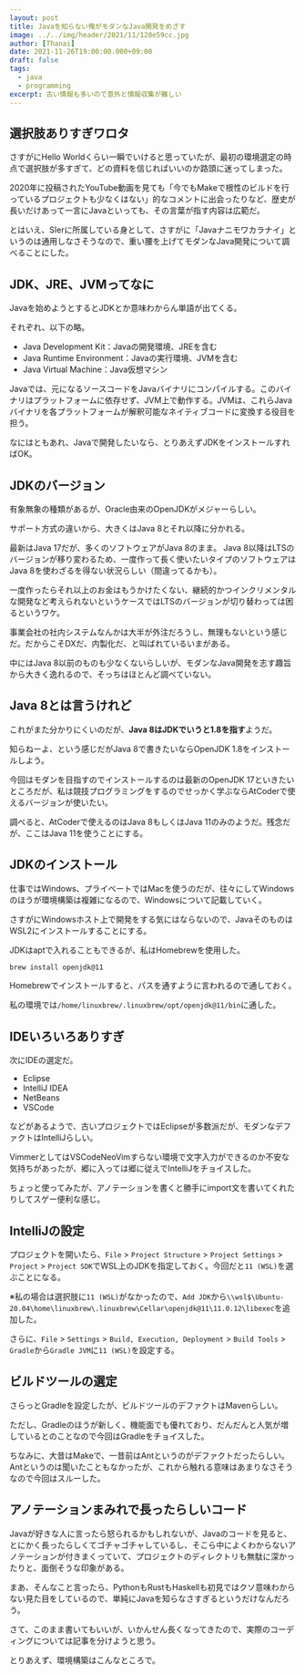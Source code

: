 ```yaml
---
layout: post
title: Javaを知らない俺がモダンなJava開発をめざす
image: ../../img/header/2021/11/128e59cc.jpg
author: [Thanai]
date: 2021-11-26T19:00:00.000+09:00
draft: false
tags:
  - java
  - programming
excerpt: 古い情報も多いので意外と情報収集が難しい
---
```


## 選択肢ありすぎワロタ

さすがにHello Worldくらい一瞬でいけると思っていたが、最初の環境選定の時点で選択肢が多すぎて、どの資料を信じればいいのか路頭に迷ってしまった。

2020年に投稿されたYouTube動画を見ても「今でもMakeで根性のビルドを行っているプロジェクトも少なくはない」的なコメントに出会ったりなど、歴史が長いだけあって一言にJavaといっても、その言葉が指す内容は広範だ。

とはいえ、SIerに所属している身として、さすがに「Javaナニモワカラナイ」というのは通用しなさそうなので、重い腰を上げてモダンなJava開発について調べることにした。

## JDK、JRE、JVMってなに

Javaを始めようとするとJDKとか意味わからん単語が出てくる。

それぞれ、以下の略。

- Java Development Kit：Javaの開発環境、JREを含む
- Java Runtime Environment：Javaの実行環境、JVMを含む
- Java Virtual Machine：Java仮想マシン

Javaでは、元になるソースコードをJavaバイナリにコンパイルする。このバイナリはプラットフォームに依存せず、JVM上で動作する。JVMは、これらJavaバイナリを各プラットフォームが解釈可能なネイティブコードに変換する役目を担う。

なにはともあれ、Javaで開発したいなら、とりあえずJDKをインストールすればOK。

## JDKのバージョン

有象無象の種類があるが、Oracle由来のOpenJDKがメジャーらしい。

サポート方式の違いから、大きくはJava 8とそれ以降に分かれる。

最新はJava 17だが、多くのソフトウェアがJava 8のまま。
Java 8以降はLTSのバージョンが移り変わるため、一度作って長く使いたいタイプのソフトウェアはJava 8を使わざるを得ない状況らしい（間違ってるかも）。

一度作ったらそれ以上のお金はもうかけたくない、継続的かつインクリメンタルな開発など考えられないというケースではLTSのバージョンが切り替わっては困るというワケ。

事業会社の社内システムなんかは大半が外注だろうし、無理もないという感じだ。だからこそDXだ、内製化だ、と叫ばれているいまがある。

中にはJava 8以前のものも少なくないらしいが、モダンなJava開発を志す趣旨から大きく逸れるので、そっちはほとんど調べていない。

## Java 8とは言うけれど

これがまた分かりにくいのだが、**Java 8はJDKでいうと1.8を指す**ようだ。

知らねーよ、という感じだがJava 8で書きたいならOpenJDK 1.8をインストールしよう。

今回はモダンを目指すのでインストールするのは最新のOpenJDK 17といきたいところだが、私は競技プログラミングをするのでせっかく学ぶならAtCoderで使えるバージョンが使いたい。

調べると、AtCoderで使えるのはJava 8もしくはJava 11のみのようだ。残念だが、ここはJava 11を使うことにする。

## JDKのインストール

仕事ではWindows、プライベートではMacを使うのだが、往々にしてWindowsのほうが環境構築は複雑になるので、Windowsについて記載していく。

さすがにWindowsホスト上で開発をする気にはならないので、JavaそのものはWSL2にインストールすることにする。

JDKはaptで入れることもできるが、私はHomebrewを使用した。

```bash
brew install openjdk@11
```

Homebrewでインストールすると、パスを通すように言われるので通しておく。

私の環境では`/home/linuxbrew/.linuxbrew/opt/openjdk@11/bin`に通した。

## IDEいろいろありすぎ

次にIDEの選定だ。

- Eclipse
- IntelliJ IDEA
- NetBeans
- VSCode

などがあるようで、古いプロジェクトではEclipseが多数派だが、モダンなデファクトはIntelliJらしい。

VimmerとしてはVSCodeNeoVimすらない環境で文字入力ができるのか不安な気持ちがあったが、郷に入っては郷に従えでIntelliJをチョイスした。

ちょっと使ってみたが、アノテーションを書くと勝手にimport文を書いてくれたりしてスゲー便利な感じ。

## IntelliJの設定

プロジェクトを開いたら、`File` > `Project Structure` > `Project Settings` > `Project` > `Project SDK`でWSL上のJDKを指定しておく。今回だと`11 (WSL)`を選ぶことになる。

※私の場合は選択肢に`11 (WSL)`がなかったので、`Add JDK`から`\\wsl$\Ubuntu-20.04\home\linuxbrew\.linuxbrew\Cellar\openjdk@11\11.0.12\libexec`を追加した。

さらに、`File` > `Settings` > `Build, Execution, Deployment` > `Build Tools` > `Gradle`から`Gradle JVM`に`11 (WSL)`を設定する。

## ビルドツールの選定

さらっとGradleを設定したが、ビルドツールのデファクトはMavenらしい。

ただし、Gradleのほうが新しく、機能面でも優れており、だんだんと人気が増しているとのことなので今回はGradleをチョイスした。

ちなみに、大昔はMakeで、一昔前はAntというのがデファクトだったらしい。Antというのは聞いたこともなかったが、これから触れる意味はあまりなさそうなので今回はスルーした。

## アノテーションまみれで長ったらしいコード

Javaが好きな人に言ったら怒られるかもしれないが、Javaのコードを見ると、とにかく長ったらしくてゴチャゴチャしているし、そこら中によくわからないアノテーションが付きまくっていて、プロジェクトのディレクトリも無駄に深かったりと、面倒そうな印象がある。

まあ、そんなこと言ったら、PythonもRustもHaskellも初見ではクソ意味わからない見た目をしているので、単純にJavaを知らなさすぎるというだけなんだろう。

さて、このまま書いてもいいが、いかんせん長くなってきたので、実際のコーディングについては記事を分けようと思う。

とりあえず、環境構築はこんなところで。
